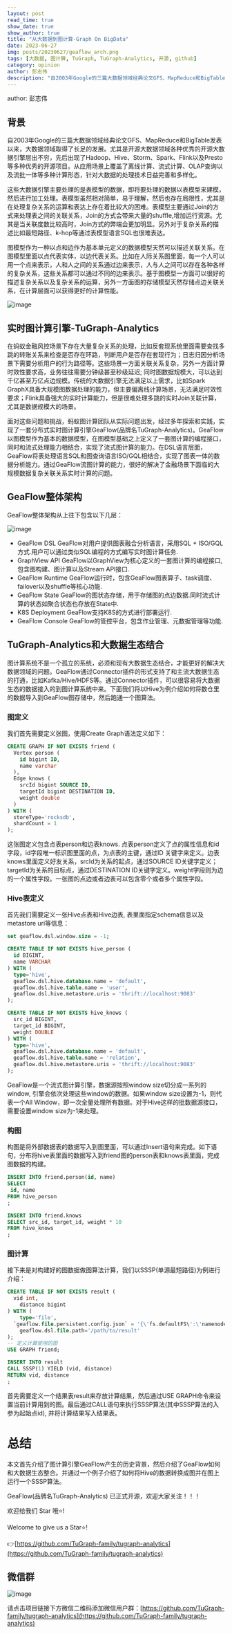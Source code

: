 ```yaml
---
layout: post
read_time: true
show_date: true
show_author: true
title: "从大数据到图计算-Graph On BigData"
date: 2023-06-27
img: posts/20230627/geaflow_arch.png
tags: [大数据, 图计算, TuGraph, TuGraph-Analytics, 开源, github]
category: opinion
author: 彭志伟
description: "自2003年Google的三篇大数据领域经典论文GFS、MapReduce和BigTable发表以来，大数据领域取得了长足的发展。尤其是开源大数据领域各种优秀的开源大数据引擎层出不穷，先后出现了Hadoop、Hive、Storm、Spark、Flink以及Presto等多种优秀的开源项目。从应用场景上覆盖了离线计算、流式计算、OLAP查询以及流批一体等多种计算形态，针对大数据的处理技术日益完善和多样化。"
---
```

author: 彭志伟

## 背景

自2003年Google的三篇大数据领域经典论文GFS、MapReduce和BigTable发表以来，大数据领域取得了长足的发展。尤其是开源大数据领域各种优秀的开源大数据引擎层出不穷，先后出现了Hadoop、Hive、Storm、Spark、Flink以及Presto等多种优秀的开源项目。从应用场景上覆盖了离线计算、流式计算、OLAP查询以及流批一体等多种计算形态，针对大数据的处理技术日益完善和多样化。

这些大数据引擎主要处理的是表模型的数据，即将要处理的数据以表模型来建模，然后进行加工处理。表模型虽然相对简单，易于理解，然后也存在局限性，尤其是在处理复杂关系的运算和表达上存在着比较大的困难。表模型主要通过Join的方式来处理表之间的关联关系，Join的方式会带来大量的shuffle,增加运行资源。尤其是当关联度数比较高时，Join方式的弊端会更加明显。另外对于复杂关系的描述比如最短路径、k-hop等通过表模型语言SQL也很难表达。

图模型作为一种以点和边作为基本单元定义的数据模型天然可以描述关联关系。在图模型里面以点代表实体，以边代表关系。比如在人际关系图里面，每一个人可以用一个点来表示，人和人之间的关系通过边来表示，人与人之间可以存在各种各样的复杂关系，这些关系都可以通过不同的边来表示。基于图模型一方面可以很好的描述复杂关系以及复杂关系的运算，另外一方面图的存储模型天然存储点边关联关系，在计算层面可以获得更好的计算性能。

![image](../../../../assets/images/posts/20230627/zhuanzhang.png)

## 实时图计算引擎-TuGraph-Analytics

在蚂蚁金融风控场景下存在大量复杂关系的处理，比如反套现系统里面需要查找多跳的转账关系来检查是否存在环路，判断用户是否存在套现行为；日志归因分析场景下需要分析用户的行为路径等。这些场景一方面关联关系复杂，另外一方面计算时效性要求高，业务往往需要分钟级甚至秒级延迟; 同时图数据规模大，可以达到千亿甚至万亿点边规模。传统的大数据引擎无法满足以上需求，比如Spark GraphX具备大规模图数据处理的能力，但主要偏离线计算场景，无法满足时效性要求；Flink具备强大的实时计算能力，但是很难处理多跳的实时Join关联计算，尤其是数据规模大的场景。

面对这些问题和挑战，蚂蚁图计算团队从实际问题出发，经过多年探索和实践，实现了一套分布式实时图计算引擎GeaFlow(品牌名TuGraph-Analytics)。GeaFlow以图模型作为基本的数据模型，在图模型基础之上定义了一套图计算的编程接口，同时和流式处理能力相结合，实现了流式图计算的能力。在DSL语言层面，GeaFlow将表处理语言SQL和图查询语言ISO/GQL相结合，实现了图表一体的数据分析能力。通过GeaFlow流图计算的能力，很好的解决了金融场景下面临的大规模数据复杂关联关系实时计算的问题。

## GeaFlow整体架构

GeaFlow整体架构从上往下包含以下几层：

![image](../../../../assets/images/posts/20230627/geaflow_arch.png)

* GeaFlow DSL GeaFlow对用户提供图表融合分析语言，采用SQL + ISO/GQL方式.用户可以通过类似SQL编程的方式编写实时图计算任务.
* GraphView API GeaFlow以GraphView为核心定义的一套图计算的编程接口,包含图构建、图计算以及Stream API接口.
* GeaFlow Runtime GeaFlow运行时，包含GeaFlow图表算子、task调度、failover以及shuffle等核心功能.
* GeaFlow State GeaFlow的图状态存储，用于存储图的点边数据.同时流式计算的状态如聚合状态也存放在State中.
* K8S Deployment GeaFlow支持K8S的方式进行部署运行.
* GeaFlow Console GeaFlow的管控平台，包含作业管理、元数据管理等功能.

## TuGraph-Analytics和大数据生态结合
图计算系统不是一个孤立的系统，必须和现有大数据生态结合，才能更好的解决大数据领域的问题。GeaFlow通过Connector插件的形式支持了和主流大数据生态的打通，比如Kafka/Hive/HDFS等。通过Connector插件，可以很容易将大数据生态的数据接入的到图计算系统中来。下面我们将以Hive为例介绍如何将数仓里的数据导入到GeaFlow图存储中，然后跑通一个图算法。

### 图定义

我们首先需要定义张图，使用Create Graph语法定义如下：
```sql
CREATE GRAPH IF NOT EXISTS friend (
  Vertex person (
    id bigint ID,
    name varchar
  ),
  Edge knows (
    srcId bigint SOURCE ID,
    targetId bigint DESTINATION ID,
    weight double
  )
) WITH (
  storeType='rocksdb',
  shardCount = 1
);
```
这张图定义包含点表person和边表knows. 点表person定义了点的属性信息和id字段，id字段唯一标识图里面的点，为点表的主键，通过ID 关键字来定义。边表knows里面定义好友关系，srcId为关系的起点，通过SOURCE ID关键字定义；targetId为关系的目标点，通过DESTINATION ID关键字定义。weight字段则为边的一个属性字段。一张图的点边或者边表可以包含零个或者多个属性字段。

### Hive表定义

首先我们需要定义一张Hive点表和Hive边表, 表里面指定schema信息以及metastore uri等信息：
```sql
set geaflow.dsl.window.size = -1;

CREATE TABLE IF NOT EXISTS hive_person (
  id BIGINT,
  name VARCHAR
) WITH (
  type='hive',
  geaflow.dsl.hive.database.name = 'default',
  geaflow.dsl.hive.table.name = 'user',
  geaflow.dsl.hive.metastore.uris = 'thrift://localhost:9083'
);

CREATE TABLE IF NOT EXISTS hive_knows (
  src_id BIGINT,
  target_id BIGINT,
  weight DOUBLE
) WITH (
  type='hive',
  geaflow.dsl.hive.database.name = 'default',
  geaflow.dsl.hive.table.name = 'relation',
  geaflow.dsl.hive.metastore.uris = 'thrift://localhost:9083'
);
```
GeaFlow是一个流式图计算引擎，数据源按照window size切分成一系列的window, 引擎会依次处理这些window的数据。如果window size设置为-1，则代表一个All Window，即一次全量处理所有数据。对于Hive这样的批数据源接口，需要设置window size为-1来处理。

### 构图

构图是将外部数据表的数据写入到图里面，可以通过Insert语句来完成。如下语句，分布将hive表里面的数据写入到friend图的person表和knows表里面，完成图数据的构建。
```sql
INSERT INTO friend.person(id, name)
SELECT
 id, name
FROM hive_person
;

INSERT INTO friend.knows
SELECT src_id, target_id, weight * 10
FROM hive_knows
;
```

### 图计算

接下来是对构建好的图数据做图算法计算，我们以SSSP(单源最短路径)为例进行介绍：
```sql
CREATE TABLE IF NOT EXISTS result (
  vid int,
	distance bigint
) WITH (
	type='file',
  `geaflow.file.persistent.config.json` = '{\'fs.defaultFS\':\'namenode:9000\'}',
	geaflow.dsl.file.path='/path/to/result'
);
-- 定义计算使用的图
USE GRAPH friend;

INSERT INTO result
CALL SSSP(1) YIELD (vid, distance)
RETURN vid, distance
;
```

首先需要定义一个结果表result来存放计算结果，然后通过USE GRAPH命令来设置当前计算用到的图。最后通过CALL语句来执行SSSP算法(其中SSSP算法的入参为起始点id), 并将计算结果写入结果表。

# 总结

本文首先介绍了图计算引擎GeaFlow产生的历史背景，然后介绍了GeaFlow如何和大数据生态整合。并通过一个例子介绍了如何将Hive的数据转换成图并在图上运行一个SSSP算法。


GeaFlow(品牌名TuGraph-Analytics) 已正式开源，欢迎大家关注！！！

欢迎给我们 Star 哦:star:!

Welcome to give us a Star:star:!

:point_right:[https://github.com/TuGraph-family/tugraph-analytics](https://github.com/TuGraph-family/tugraph-analytics)

## 微信群
![image](../../../../assets/images/wechat.png)

请点击项目链接下方微信二维码添加微信用户群：[https://github.com/TuGraph-family/tugraph-analytics](https://github.com/TuGraph-family/tugraph-analytics)




